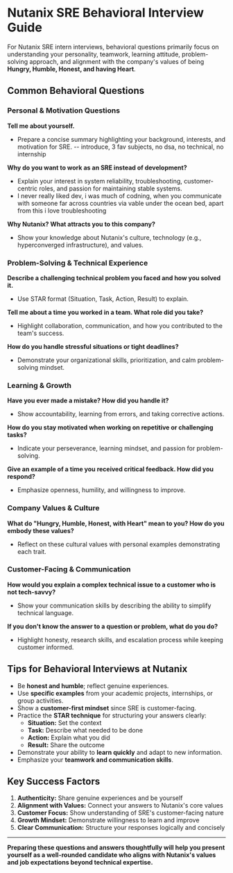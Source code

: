 # Nutanix SRE Behavioral Interview Guide

For Nutanix SRE intern interviews, behavioral questions primarily focus on understanding your personality, teamwork, learning attitude, problem-solving approach, and alignment with the company's values of being **Hungry, Humble, Honest, and having Heart**.

## Common Behavioral Questions

### Personal & Motivation Questions

**Tell me about yourself.**
- Prepare a concise summary highlighting your background, interests, and motivation for SRE. -- introduce, 3 fav subjects, no dsa, no technical, no internship

**Why do you want to work as an SRE instead of development?**
- Explain your interest in system reliability, troubleshooting, customer-centric roles, and passion for maintaining stable systems.
- I never really liked dev, i was much of codning, when you communicate with someone far across countries via vable under the ocean bed, apart from this i love troubleshooting 

**Why Nutanix? What attracts you to this company?**
- Show your knowledge about Nutanix's culture, technology (e.g., hyperconverged infrastructure), and values.

### Problem-Solving & Technical Experience

**Describe a challenging technical problem you faced and how you solved it.**
- Use STAR format (Situation, Task, Action, Result) to explain.

**Tell me about a time you worked in a team. What role did you take?**
- Highlight collaboration, communication, and how you contributed to the team's success.

**How do you handle stressful situations or tight deadlines?**
- Demonstrate your organizational skills, prioritization, and calm problem-solving mindset.

### Learning & Growth

**Have you ever made a mistake? How did you handle it?**
- Show accountability, learning from errors, and taking corrective actions.

**How do you stay motivated when working on repetitive or challenging tasks?**
- Indicate your perseverance, learning mindset, and passion for problem-solving.

**Give an example of a time you received critical feedback. How did you respond?**
- Emphasize openness, humility, and willingness to improve.

### Company Values & Culture

**What do "Hungry, Humble, Honest, with Heart" mean to you? How do you embody these values?**
- Reflect on these cultural values with personal examples demonstrating each trait.

### Customer-Facing & Communication

**How would you explain a complex technical issue to a customer who is not tech-savvy?**
- Show your communication skills by describing the ability to simplify technical language.

**If you don't know the answer to a question or problem, what do you do?**
- Highlight honesty, research skills, and escalation process while keeping customer informed.

## Tips for Behavioral Interviews at Nutanix

- Be **honest and humble**; reflect genuine experiences.
- Use **specific examples** from your academic projects, internships, or group activities.
- Show a **customer-first mindset** since SRE is customer-facing.
- Practice the **STAR technique** for structuring your answers clearly:
  - **Situation:** Set the context
  - **Task:** Describe what needed to be done
  - **Action:** Explain what you did
  - **Result:** Share the outcome
- Demonstrate your ability to **learn quickly** and adapt to new information.
- Emphasize your **teamwork and communication skills**.

## Key Success Factors

1. **Authenticity:** Share genuine experiences and be yourself
2. **Alignment with Values:** Connect your answers to Nutanix's core values
3. **Customer Focus:** Show understanding of SRE's customer-facing nature
4. **Growth Mindset:** Demonstrate willingness to learn and improve
5. **Clear Communication:** Structure your responses logically and concisely

---

**Preparing these questions and answers thoughtfully will help you present yourself as a well-rounded candidate who aligns with Nutanix's values and job expectations beyond technical expertise.**
